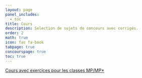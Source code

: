 ```yaml
---
layout: page
panel_includes:
  - toc
title: Cours
description: Selection de sujets de concours avec corrigés.
order: 2
math: true
icon: fas fa-book
tabpage: true
concourspage: true
toc: true
---
```


[Cours avec exercices pour les classes MP/MP*](/cpgem/pretext/cours)